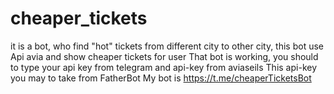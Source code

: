 # cheaper_tickets
it is a bot, who find "hot" tickets from different city to other city, this bot use Api avia and show cheaper tickets for user
That bot is working, you should to type your api key from telegram and api-key from aviaseils
This api-key you may to take from FatherBot
My bot is https://t.me/cheaperTicketsBot
